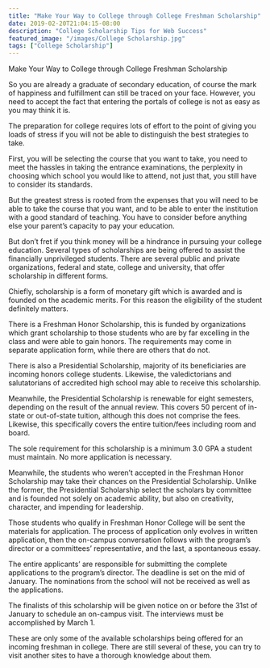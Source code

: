 ```yaml
---
title: "Make Your Way to College through College Freshman Scholarship"
date: 2019-02-20T21:04:15-08:00
description: "College Scholarship Tips for Web Success"
featured_image: "/images/College Scholarship.jpg"
tags: ["College Scholarship"]
---
```


Make Your Way to College through College Freshman Scholarship 


So you are already a graduate of secondary education, of course the mark of happiness and fulfillment can still be traced on your face. However, you need to accept the fact that entering the portals of college is not as easy as you may think it is.

The preparation for college requires lots of effort to the point of giving you loads of stress if you will not be able to distinguish the best strategies to take.

First, you will be selecting the course that you want to take, you need to meet the hassles in taking the entrance examinations, the perplexity in choosing which school you would like to attend, not just that, you still have to consider its standards. 

But the greatest stress is rooted from the expenses that you will need to be able to take the course that you want, and to be able to enter the institution with a good standard of teaching. You have to consider before anything else your parent’s capacity to pay your education.

But don’t fret if you think money will be a hindrance in pursuing your college education. Several types of scholarships are being offered to assist the financially unprivileged students. There are several public and private organizations, federal and state, college and university, that offer scholarship in different forms. 

Chiefly, scholarship is a form of monetary gift which is awarded and is founded on the academic merits. For this reason the eligibility of the student definitely matters. 

There is a Freshman Honor Scholarship, this is funded by organizations which grant scholarship to those students who are by far excelling in the class and were able to gain honors.  The requirements may come in separate application form, while there are others that do not.

There is also a Presidential Scholarship, majority of its beneficiaries are incoming honors college students. Likewise, the valedictorians and salutatorians of accredited high school may able to receive this scholarship.

Meanwhile, the Presidential Scholarship is renewable for eight semesters, depending on the result of the annual review. This covers 50 percent of in-state or out-of-state tuition, although this does not comprise the fees. Likewise, this specifically covers the entire tuition/fees including room and board. 

The sole requirement for this scholarship is a minimum 3.0 GPA a student must maintain. No more application is necessary.

Meanwhile, the students who weren’t accepted in the Freshman Honor Scholarship may take their chances on the Presidential Scholarship. Unlike the former, the Presidential Scholarship select the scholars by committee and is founded not solely on academic ability, but also on creativity,  character, and impending for leadership.

Those students who qualify in Freshman Honor College will be sent the materials for application. The process of application only evolves in written application, then the on-campus conversation follows with the program’s director or a committees’ representative, and the last, a spontaneous essay.

The entire applicants’ are responsible for submitting the complete applications to the program’s director. The deadline is set on the mid of January. The nominations from the school will not be received as well as the applications.

The finalists of this scholarship will be given notice on or before the 31st of January to schedule an on-campus visit. The interviews must be accomplished by March 1.
 
These are only some of the available scholarships being offered for an incoming freshman in college. There are still several of these, you can try to visit another sites to have a thorough knowledge about them.


